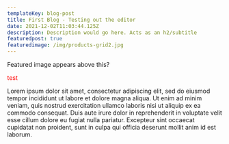 ```yaml
---
templateKey: blog-post
title: First Blog - Testing out the editor
date: 2021-12-02T11:03:44.125Z
description: Description would go here. Acts as an h2/subtitle
featuredpost: true
featuredimage: /img/products-grid2.jpg
---
```

Featured image appears above this?

<div style="color:red">

test

</div>

<script>

alert('here');

</script>



<!--StartFragment-->

Lorem ipsum dolor sit amet, consectetur adipiscing elit, sed do eiusmod tempor incididunt ut labore et dolore magna aliqua. Ut enim ad minim veniam, quis nostrud exercitation ullamco laboris nisi ut aliquip ex ea commodo consequat. Duis aute irure dolor in reprehenderit in voluptate velit esse cillum dolore eu fugiat nulla pariatur. Excepteur sint occaecat cupidatat non proident, sunt in culpa qui officia deserunt mollit anim id est laborum.

<!--EndFragment-->